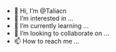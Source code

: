 - 👋 Hi, I’m @Taliacn
- 👀 I’m interested in ...
- 🌱 I’m currently learning ...
- 💞️ I’m looking to collaborate on ...
- 📫 How to reach me ...

<!---
Taliacn/Taliacn is a ✨ special ✨ repository because its `README.md` (this file) appears on your GitHub profile.
You can click the Preview link to take a look at your changes.
--->
